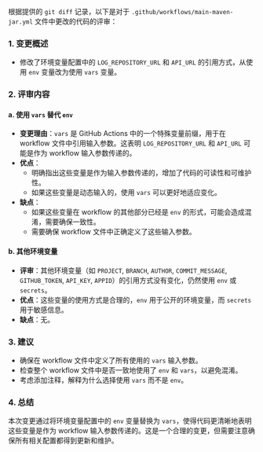 根据提供的 `git diff` 记录，以下是对于 `.github/workflows/main-maven-jar.yml` 文件中更改的代码的评审：

### 1. 变更概述
- 修改了环境变量配置中的 `LOG_REPOSITORY_URL` 和 `API_URL` 的引用方式，从使用 `env` 变量改为使用 `vars` 变量。

### 2. 评审内容

#### a. 使用 `vars` 替代 `env`
- **变更理由**：`vars` 是 GitHub Actions 中的一个特殊变量前缀，用于在 workflow 文件中引用输入参数。这表明 `LOG_REPOSITORY_URL` 和 `API_URL` 可能是作为 workflow 输入参数传递的。
- **优点**：
  - 明确指出这些变量是作为输入参数传递的，增加了代码的可读性和可维护性。
  - 如果这些变量是动态输入的，使用 `vars` 可以更好地适应变化。
- **缺点**：
  - 如果这些变量在 workflow 的其他部分已经是 `env` 的形式，可能会造成混淆，需要确保一致性。
  - 需要确保 workflow 文件中正确定义了这些输入参数。

#### b. 其他环境变量
- **评审**：其他环境变量（如 `PROJECT`, `BRANCH`, `AUTHOR`, `COMMIT_MESSAGE`, `GITHUB_TOKEN`, `API_KEY`, `APPID`）的引用方式没有变化，仍然使用 `env` 或 `secrets`。
- **优点**：这些变量的使用方式是合理的，`env` 用于公开的环境变量，而 `secrets` 用于敏感信息。
- **缺点**：无。

### 3. 建议
- 确保在 workflow 文件中定义了所有使用的 `vars` 输入参数。
- 检查整个 workflow 文件中是否一致地使用了 `env` 和 `vars`，以避免混淆。
- 考虑添加注释，解释为什么选择使用 `vars` 而不是 `env`。

### 4. 总结
本次变更通过将环境变量配置中的 `env` 变量替换为 `vars`，使得代码更清晰地表明这些变量是作为 workflow 输入参数传递的。这是一个合理的变更，但需要注意确保所有相关配置都得到更新和维护。